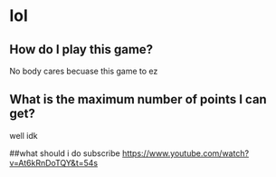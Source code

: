 # lol
 
## How do I play this game?
No body cares becuase this game to ez

## What is the maximum number of points I can get?
well idk

##what should i do
subscribe https://www.youtube.com/watch?v=At6kRnDoTQY&t=54s
